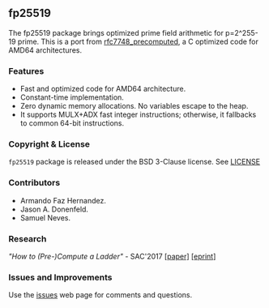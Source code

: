 ## fp25519

The fp25519 package brings optimized prime field arithmetic for p=2^255-19 prime. This is a port from  [rfc7748_precomputed](https://github.com/armfazh/rfc7748_precomputed), a C optimized code for AMD64 architectures.

### Features

* Fast and optimized code for AMD64 architecture.
* Constant-time implementation.
* Zero dynamic memory allocations. No variables escape to the heap.
* It supports MULX+ADX fast integer instructions; otherwise, it fallbacks to common 64-bit instructions.


### Copyright & License

`fp25519` package is released under the BSD 3-Clause license. See [LICENSE](../LICENSE)

### Contributors

* Armando Faz Hernandez.
* Jason A. Donenfeld.
* Samuel Neves.

### Research

*"How to (Pre-)Compute a Ladder"* - SAC'2017  [[paper]](https://doi.org/10.1007/978-3-319-72565-9_9) [[eprint]](https://ia.cr/2017/264)


### Issues and Improvements

Use the [issues](../issues) web page for comments and questions.
